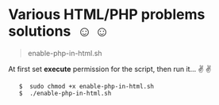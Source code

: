 # Various HTML/PHP problems solutions  ☺ ☺

> enable-php-in-html.sh

At first set **execute** permission for the script, then run it... :v: :v:

```
   $  sudo chmod +x enable-php-in-html.sh
   $  ./enable-php-in-html.sh
```

